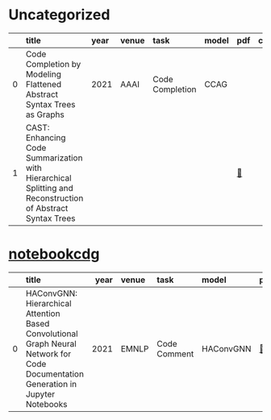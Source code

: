 # Uncategorized
|    | title                                                                                                      | year   | venue   | task            | model   | pdf                                   | code   |
|---:|:-----------------------------------------------------------------------------------------------------------|:-------|:--------|:----------------|:--------|:--------------------------------------|:-------|
|  0 | Code Completion by Modeling Flattened Abstract Syntax Trees as Graphs                                      | 2021   | AAAI    | Code Completion | CCAG    |                                       |        |
|  1 | CAST: Enhancing Code Summarization with Hierarchical Splitting and Reconstruction of Abstract Syntax Trees |        |         |                 |         | [📑](http://arxiv.org/abs/2108.12987) |        |
# [notebookcdg](https://paperswithcode.com/dataset/notebookcdg)
|    | title                                                                                                                             |   year | venue   | task         | model     | pdf                                    | code                                              |
|---:|:----------------------------------------------------------------------------------------------------------------------------------|-------:|:--------|:-------------|:----------|:---------------------------------------|:--------------------------------------------------|
|  0 | HAConvGNN: Hierarchical Attention Based Convolutional Graph Neural Network for Code Documentation Generation in Jupyter Notebooks |   2021 | EMNLP   | Code Comment | HAConvGNN | [📑](https://arxiv.org/abs/2104.01002) | [:octocat:](https://github.com/xuyeliu/HAConvGNN) |
